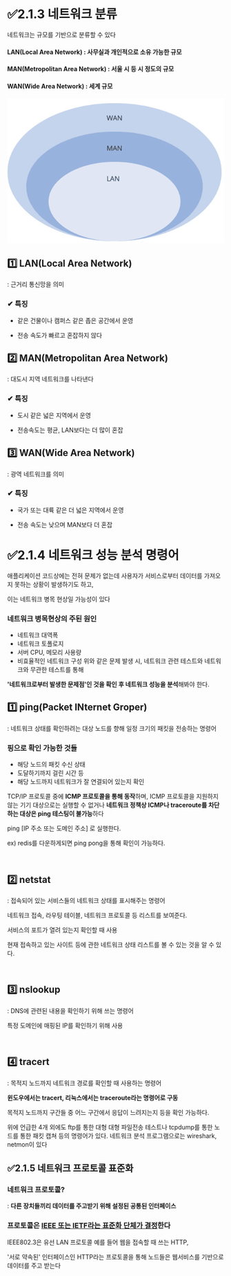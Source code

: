 # ✅2.1.3 네트워크 분류
네트워크는 규모를 기반으로 분류할 수 있다



#### LAN(Local Area Network) : 사무실과 개인적으로 소유 가능한 규모



#### MAN(Metropolitan Area Network) : 서울 시 등 시 정도의 규모



#### WAN(Wide Area Network) : 세계 규모

![img_18.png](img_18.png)

## 1️⃣ LAN(Local Area Network)
: 근거리 통신망을 의미



### ✔ 특징
- 같은 건물이나 캠퍼스 같은 좁은 공간에서 운영

- 전송 속도가 빠르고 혼잡하지 않다




## 2️⃣ MAN(Metropolitan Area Network)
: 대도시 지역 네트워크를 나타낸다



### ✔ 특징
- 도시 같은 넓은 지역에서 운영

- 전송속도는 평균, LAN보다는 더 많이 혼잡







## 3️⃣ WAN(Wide Area Network)
: 광역 네트워크를 의미



### ✔ 특징
- 국가 또는 대륙 같은 더 넓은 지역에서 운영

- 전송 속도는 낮으며 MAN보다 더 혼잡





# ✅2.1.4 네트워크 성능 분석 명령어


애플리케이션 코드상에는 전혀 문제가 없는데 사용자가 서비스로부터 데이터를 가져오지 못하는 상황이 발생하기도 하고,

이는 네트워크 병목 현상일 가능성이 있다



### 네트워크 병목현상의 주된 원인
- 네트워크 대역폭
- 네트워크 토폴로지
- 서버 CPU, 메모리 사용량
- 비효율적인 네트워크 구성
위와 같은 문제 발생 시, 네트워크 관련 테스트와 네트워크와 무관한 테스트를 통해

<b>'네트워크로부터 발생한 문제점'인 것을 확인 후 네트워크 성능을 분석</b>해봐야 한다.



## 1️⃣ ping(Packet INternet Groper)
: 네트워크 상태를 확인하려는 대상 노드를 향해 일정 크기의 패킷을 전송하는 명령어



### 핑으로 확인 가능한 것들
- 해당 노드의 패킷 수신 상태
- 도달하기까지 걸린 시간 등
- 해당 노드까지 네트워크가 잘 연결되어 있는지 확인


TCP/IP 프로토콜 중에 <b>ICMP 프로토콜을 통해 동작</b>하며,
ICMP 프로토콜을 지원하지 않는 기기 대상으로는 실행할 수 없거나
<b>네트워크 정책상 ICMP나 traceroute를 차단하는 대상은 ping 테스팅이 불가능</b>하다



ping [IP 주소 또는 도메인 주소] 로 실행한다.



ex) redis를 다운하게되면 ping pong을 통해 확인이 가능하다.



<br>

## 2️⃣ netstat
: 접속되어 있는 서비스들의 네트워크 상태를 표시해주는 명령어



네트워크 접속, 라우팅 테이블, 네트워크 프로토콜 등 리스트를 보여준다.

서비스의 포트가 열려 있는지 확인할 때 사용



현재 접속하고 있는 사이트 등에 관한 네트워크 상태 리스트를 볼 수 있는 것을 알 수 있다.


<br>


## 3️⃣ nslookup
: DNS에 관련된 내용을 확인하기 위해 쓰는 명령어



특정 도메인에 매핑된 IP를 확인하기 위해 사용

<br>



## 4️⃣ tracert
: 목적지 노드까지 네트워크 경로를 확인할 때 사용하는 명령어



<b>윈도우에서는 tracert, 리눅스에서는 traceroute라는 명령어로 구동</b>

목적지 노드까지 구간들 중 어느 구간에서 응답이 느려지는지 등을 확인 가능하다.



위에 언급한 4개 외에도 ftp를 통한 대형 대형 파일전송 테스트나 tcpdump를 통한 노드를 통한 패킷 캡쳐 등의 명령어가 있다. 네트워크 분석 프로그램으로는 wireshark, netmon이 있다







## ✅2.1.5 네트워크 프로토콜 표준화

### 네트워크 프로토콜?
: <b>다른 장치들끼리 데이터를 주고받기 위해 설정된 공통된 인터페이스</b>



### 프로토콜은 <u>IEEE 또는 IETF라는 표준화 단체가 결정</u>한다



IEEE802.3은 유선 LAN 프로토콜
예를 들어 웹을 접속할 때 쓰는 HTTP,

'서로 약속된' 인터페이스인 HTTP라는 프로토콜을 통해 노드들은 웹서비스를 기반으로 데이터를 주고 받는다